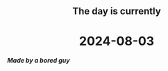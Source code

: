 <h2 align=center>The day is currently</h2>
<h1 align=center><!--TIME BEGIN-->2024-08-03<!--TIME END--></h1>
<h5>Made by a bored guy</h5>
